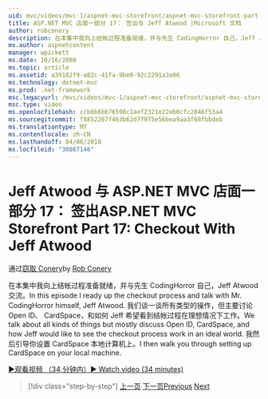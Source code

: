 ```yaml
---
uid: mvc/videos/mvc-1/aspnet-mvc-storefront/aspnet-mvc-storefront-part-17-checkout-with-jeff-atwood
title: ASP.NET MVC 店面一部分 17： 签出与 Jeff Atwood |Microsoft 文档
author: robconery
description: 在本集中我向上结帐过程准备就绪，并与先生 CodingHorror 自己，Jeff Atwood 交流。 我们谈一谈所有类型的操作，但主要讨论 Ope...
ms.author: aspnetcontent
manager: wpickett
ms.date: 10/16/2008
ms.topic: article
ms.assetid: a39182f9-a82c-41fa-9be0-92c2291a3a96
ms.technology: dotnet-mvc
ms.prod: .net-framework
msc.legacyurl: /mvc/videos/mvc-1/aspnet-mvc-storefront/aspnet-mvc-storefront-part-17-checkout-with-jeff-atwood
msc.type: video
ms.openlocfilehash: ccb6b6bb76598c1aef2321e22eb0cfc2846f53a4
ms.sourcegitcommit: f8852267f463b62d7f975e56bea9aa3f68fbbdeb
ms.translationtype: MT
ms.contentlocale: zh-CN
ms.lasthandoff: 04/06/2018
ms.locfileid: "30867146"
---
```

<a name="aspnet-mvc-storefront-part-17-checkout-with-jeff-atwood"></a><span data-ttu-id="bc2cb-104">Jeff Atwood 与 ASP.NET MVC 店面一部分 17： 签出</span><span class="sxs-lookup"><span data-stu-id="bc2cb-104">ASP.NET MVC Storefront Part 17: Checkout With Jeff Atwood</span></span>
====================
<span data-ttu-id="bc2cb-105">通过[窃取 Conery](https://github.com/robconery)</span><span class="sxs-lookup"><span data-stu-id="bc2cb-105">by [Rob Conery](https://github.com/robconery)</span></span>

<span data-ttu-id="bc2cb-106">在本集中我向上结帐过程准备就绪，并与先生 CodingHorror 自己，Jeff Atwood 交流。</span><span class="sxs-lookup"><span data-stu-id="bc2cb-106">In this episode I ready up the checkout process and talk with Mr. CodingHorror himself, Jeff Atwood.</span></span> <span data-ttu-id="bc2cb-107">我们谈一谈所有类型的操作，但主要讨论 Open ID、 CardSpace，和如何 Jeff 希望看到结帐过程在理想情况下工作。</span><span class="sxs-lookup"><span data-stu-id="bc2cb-107">We talk about all kinds of things but mostly discuss Open ID, CardSpace, and how Jeff would like to see the checkout process work in an ideal world.</span></span> <span data-ttu-id="bc2cb-108">我然后引导你设置 CardSpace 本地计算机上。</span><span class="sxs-lookup"><span data-stu-id="bc2cb-108">I then walk you through setting up CardSpace on your local machine.</span></span>

[<span data-ttu-id="bc2cb-109">&#9654;观看视频 （34 分钟内）</span><span class="sxs-lookup"><span data-stu-id="bc2cb-109">&#9654; Watch video (34 minutes)</span></span>](https://channel9.msdn.com/Blogs/ASP-NET-Site-Videos/aspnet-mvc-storefront-part-17-checkout-with-jeff-atwood)

> [!div class="step-by-step"]
> <span data-ttu-id="bc2cb-110">[上一页](aspnet-mvc-storefront-part-16-membership-redo-with-openid.md)
> [下一页](aspnet-mvc-storefront-part-18-creating-an-experience.md)</span><span class="sxs-lookup"><span data-stu-id="bc2cb-110">[Previous](aspnet-mvc-storefront-part-16-membership-redo-with-openid.md)
[Next](aspnet-mvc-storefront-part-18-creating-an-experience.md)</span></span>
